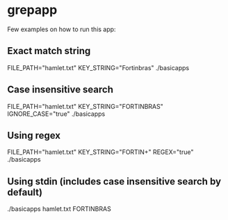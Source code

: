 # grepapp

Few examples on how to run this app:

## Exact match string
FILE_PATH="hamlet.txt" KEY_STRING="Fortinbras"  ./basicapps

## Case insensitive search
FILE_PATH="hamlet.txt" KEY_STRING="FORTINBRAS" IGNORE_CASE="true" ./basicapps

## Using regex
FILE_PATH="hamlet.txt" KEY_STRING="FORTIN+" REGEX="true" ./basicapps

## Using stdin (includes case insensitive search by default)
./basicapps hamlet.txt FORTINBRAS
